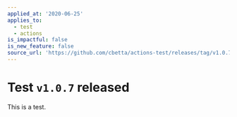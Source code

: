 ```yaml
---
applied_at: '2020-06-25'
applies_to:
  - test
  - actions
is_impactful: false
is_new_feature: false
source_url: 'https://github.com/cbetta/actions-test/releases/tag/v1.0.7'
---
```


# Test `v1.0.7` released

This is a test.
